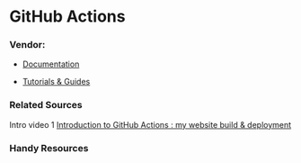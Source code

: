 # GitHub Actions
### Vendor:
- [Documentation](https://docs.github.com/en/free-pro-team@latest/actions)

- [Tutorials & Guides](https://docs.github.com/en/free-pro-team@latest/actions/guides)

### Related Sources
Intro video 1
[Introduction to GitHub Actions : my website build & deployment](https://www.youtube.com/watch?v=rgxbeIvQj0Q)

### Handy Resources
